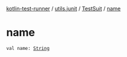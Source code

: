 [kotlin-test-runner](../../index.md) / [utils.junit](../index.md) / [TestSuit](index.md) / [name](./name.md)

# name

`val name: `[`String`](https://kotlinlang.org/api/latest/jvm/stdlib/kotlin/-string/index.html)